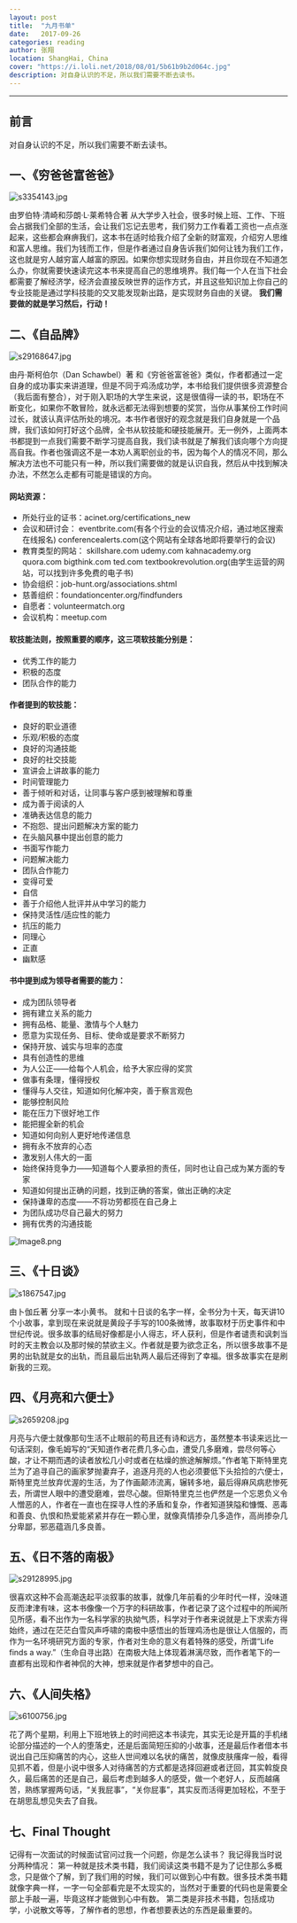 ```yaml
---
layout: post
title:  "九月书单"
date:   2017-09-26
categories: reading
author: 张翔
location: ShangHai, China
cover: "https://i.loli.net/2018/08/01/5b61b9b2d064c.jpg"
description: 对自身认识的不足，所以我们需要不断去读书。
---
```

---
## 前言
对自身认识的不足，所以我们需要不断去读书。

## 一、《穷爸爸富爸爸》

![s3354143.jpg](https://i.loli.net/2018/08/01/5b61b9ce2b27e.jpg)

由罗伯特·清崎和莎朗·L·莱希特合著
从大学步入社会，很多时候上班、工作、下班会占据我们全部的生活，会让我们忘记去思考，我们努力工作看着工资也一点点涨起来，这些都会麻痹我们，这本书在适时给我介绍了全新的财富观，介绍穷人思维和富人思维。我们为钱而工作，但是作者通过自身告诉我们如何让钱为我们工作，这也就是穷人越穷富人越富的原因。如果你想实现财务自由，并且你现在不知道怎么办，你就需要快速读完这本书来提高自己的思维境界。我们每一个人在当下社会都需要了解经济学，经济会直接反映世界的运作方式，并且这些知识加上你自己的专业技能是通过学科技能的交叉能发现新出路，是实现财务自由的关键。
**我们需要做的就是学习然后，行动！**

## 二、《自品牌》

![s29168647.jpg](https://i.loli.net/2018/08/01/5b61b9e3cb0e6.jpg)

由丹·斯柯伯尔（Dan Schawbel）著
和《穷爸爸富爸爸》类似，作者都通过一定自身的成功事实来讲道理，但是不同于鸡汤成功学，本书给我们提供很多资源整合（我后面有整合），对于刚入职场的大学生来说，这是很值得一读的书，职场在不断变化，如果你不敢冒险，就永远都无法得到想要的奖赏，当你从事某份工作时间过长，就该认真评估所处的境况。本书作者很好的观念就是我们自身就是一个品牌，我们该如何打好这个品牌，全书从软技能和硬技能展开。无一例外，上面两本书都提到一点我们需要不断学习提高自我，我们读书就是了解我们该向哪个方向提高自我。作者也强调这不是一本劝人离职创业的书，因为每个人的情况不同，那么解决方法也不可能只有一种，所以我们需要做的就是认识自我，然后从中找到解决办法，不然怎么走都有可能是错误的方向。
#### 网站资源：
* 所处行业的证书：acinet.org/certifications_new
* 会议和研讨会：
eventbrite.com(有各个行业的会议情况介绍，通过地区搜索在线报名)
conferencealerts.com(这个网站有全球各地即将要举行的会议)
* 教育类型的网站：
skillshare.com
udemy.com
kahnacademy.org
quora.com
bigthink.com
ted.com
textbookrevolution.org(由学生运营的网站，可以找到许多免费的电子书)
* 协会组织：job-hunt.org/associations.shtml
* 慈善组织：foundationcenter.org/findfunders
* 自愿者：volunteermatch.org
* 会议机构：meetup.com

#### 软技能法则，按照重要的顺序，这三项软技能分别是：

* 优秀工作的能力
* 积极的态度
* 团队合作的能力

#### 作者提到的软技能：

* 良好的职业道德
* 乐观/积极的态度
* 良好的沟通技能
* 良好的社交技能
* 宣讲会上讲故事的能力
* 时间管理能力
* 善于倾听和对话，让同事与客户感到被理解和尊重
* 成为善于阅读的人
* 准确表达信息的能力
* 不抱怨、提出问题解决方案的能力
* 在头脑风暴中提出创意的能力
* 书面写作能力
* 问题解决能力
* 团队合作能力
* 变得可爱
* 自信
* 善于介绍他人批评并从中学习的能力
* 保持灵活性/适应性的能力
* 抗压的能力
* 同理心
* 正直
* 幽默感

#### 书中提到成为领导者需要的能力：

* 成为团队领导者
* 拥有建立关系的能力
* 拥有品格、能量、激情与个人魅力
* 愿意为实现任务、目标、使命或是要求不断努力
* 保持开放、诚实与坦率的态度
* 具有创造性的思维
* 为人公正——给每个人机会，给予大家应得的奖赏
* 做事有条理，懂得授权
* 懂得与人交往，知道如何化解冲突，善于察言观色
* 能够控制风险
* 能在压力下很好地工作
* 能把握全新的机会
* 知道如何向别人更好地传递信息
* 拥有永不放弃的心态
* 激发别人伟大的一面
* 始终保持竞争力——知道每个人要承担的责任，同时也让自己成为某方面的专家
* 知道如何提出正确的问题，找到正确的答案，做出正确的决定
* 保持谦卑的态度——不将功劳都揽在自己身上
* 为团队成功尽自己最大的努力
* 拥有优秀的沟通技能

![Image8.png](https://i.loli.net/2018/08/01/5b61b9f4eb2ec.png)

## 三、《十日谈》

![s1867547.jpg](https://i.loli.net/2018/08/01/5b61ba07a71e1.jpg)

由卜伽丘著
分享一本小黄书。
就和十日谈的名字一样，全书分为十天，每天讲10个小故事，拿到现在来说就是黄段子手写的100条微博，故事取材于历史事件和中世纪传说。很多故事的结局好像都是小人得志，坏人获利，但是作者谴责和讽刺当时的天主教会以及那时候的禁欲主义。作者就是要为欲念正名，所以很多故事不是男的出轨就是女的出轨，而且最后出轨两人最后还得到了幸福。很多故事实在是刷新我的三观。


## 四、《月亮和六便士》

![s2659208.jpg](https://i.loli.net/2018/08/01/5b61ba19bb285.jpg)

月亮与六便士就像那句生活不止眼前的苟且还有诗和远方，虽然整本书读来远比一句话深刻，像毛姆写的“天知道作者花费几多心血，遭受几多磨难，尝尽何等心酸，才让不期而遇的读者放松几小时或者在枯燥的旅途解解烦。”作者笔下斯特里克兰为了追寻自己的画家梦抛妻弃子，追逐月亮的人也必须要低下头拾捡的六便士，斯特里克兰放弃优渥的生活，为了作画颠沛流离，辗转多地，最后得麻风病悲惨死去，所谓世人眼中的遭受磨难，尝尽心酸。但斯特里克兰也俨然是一个忘恩负义令人憎恶的人，作者在一直也在探寻人性的矛盾和复杂，作者知道狭隘和慷慨、恶毒和善良、仇恨和热爱能紧紧并存在一颗心里，就像真情掺杂几多造作，高尚掺杂几分卑鄙，邪恶蕴涵几多良善。



## 五、《日不落的南极》

![s29128995.jpg](https://i.loli.net/2018/08/01/5b61ba42d5f33.jpg)

很喜欢这种不会高潮迭起平淡叙事的故事，就像几年前看的少年时代一样，没味道反而津津有味，这本书像像一个万字的科研故事，作者记录了这个过程中的所闻所见所感，看不出作为一名科学家的执拗气质，科学对于作者来说就是上下求索方得始终，通过在茫茫白雪风声呼啸的南极中感悟出的哲理鸡汤也是很让人信服的，而作为一名环境研究方面的专家，作者对生命的意义有着特殊的感受，所谓“Life finds a way.”（生命自寻出路）在南极大陆上体现着淋漓尽致，而作者笔下的一直都有出现和作者神侃的大神，想来就是作者梦想中的自己。


## 六、《人间失格》

![s6100756.jpg](https://i.loli.net/2018/08/01/5b61ba3041c57.jpg)

花了两个星期，利用上下班地铁上的时间把这本书读完，其实无论是开篇的手机绪论部分描述的一个人的堕落史，还是后面简短压抑的小故事，还是最后作者借本书说出自己压抑痛苦的内心，这些人世间难以名状的痛苦，就像皮肤瘙痒一般，看得见抓不着，但是小说中很多人对待痛苦的方式都是选择回避或者迂回，其实斡旋良久，最后痛苦的还是自己，最后考虑到越多人的感受，做一个老好人，反而越痛苦，熟练掌握两句话，“关我屁事”，“关你屁事”，其实反而活得更加轻松，不至于在胡思乱想见失去了自我。

## 七、Final Thought
记得有一次面试的时候面试官问过我一个问题，你是怎么读书？
我记得我当时说分两种情况：
第一种就是技术类书籍，我们阅读这类书籍不是为了记住那么多概念，只是做个了解，到了我们用的时候，我们可以做到心中有数。很多技术类书籍就像字典一样，一字一句全部看完是不太现实的，当然对于重要的代码也是需要全部上手敲一遍，毕竟这样才能做到心中有数。
第二类是非技术书籍，包括成功学，小说散文等等，了解作者的思想，作者想要表达的东西是最重要的。
